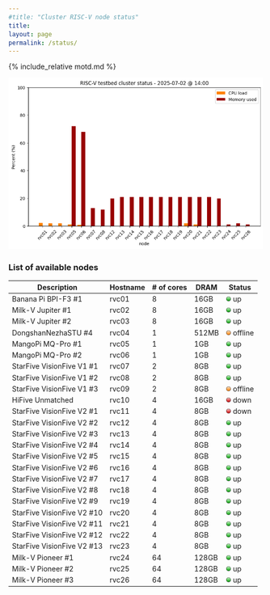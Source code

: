 ```yaml
---
#title: "Cluster RISC-V node status"
title:
layout: page
permalink: /status/
---
```


{% include_relative motd.md %}

<img src="/images/cluster_status.png"/>

### List of available nodes

| Description  | Hostname | # of cores | DRAM | Status |
| ------------- | ------------- |  ------------- | ------------- | ------------- | 
| Banana Pi BPI-F3 #1 | rvc01 | 8 | 16GB | <img src="/images/on.png" alt="green light" width="10"/> up |
| Milk-V Jupiter #1 | rvc02 | 8 | 16GB | <img src="/images/on.png" alt="green light" width="10"/> up |
| Milk-V Jupiter #2 | rvc03 | 8 | 16GB | <img src="/images/on.png" alt="green light" width="10"/> up |
| DongshanNezhaSTU #4 | rvc04 | 1 | 512MB | <img src="/images/amber.png" alt="amber light" width="10"/> offline |
| MangoPi MQ-Pro #1 | rvc05 | 1 | 1GB | <img src="/images/on.png" alt="green light" width="10"/> up |
| MangoPi MQ-Pro #2 | rvc06 | 1 | 1GB | <img src="/images/on.png" alt="green light" width="10"/> up |
| StarFive VisionFive V1 #1 | rvc07 | 2 | 8GB | <img src="/images/on.png" alt="green light" width="10"/> up |
| StarFive VisionFive V1 #2 | rvc08 | 2 | 8GB | <img src="/images/on.png" alt="green light" width="10"/> up |
| StarFive VisionFive V1 #3 | rvc09 | 2 | 8GB | <img src="/images/amber.png" alt="amber light" width="10"/> offline |
| HiFive Unmatched  | rvc10 | 4 | 16GB | <img src="/images/off.png" alt="red light" width="10"/> down |
| StarFive VisionFive V2 #1 | rvc11 | 4 | 8GB | <img src="/images/off.png" alt="red light" width="10"/> down |
| StarFive VisionFive V2 #2 | rvc12 | 4 | 8GB | <img src="/images/on.png" alt="green light" width="10"/> up |
| StarFive VisionFive V2 #3 | rvc13 | 4 | 8GB | <img src="/images/on.png" alt="green light" width="10"/> up |
| StarFive VisionFive V2 #4 | rvc14| 4 | 8GB | <img src="/images/on.png" alt="green light" width="10"/> up |
| StarFive VisionFive V2 #5 | rvc15 | 4 | 8GB | <img src="/images/on.png" alt="green light" width="10"/> up |
| StarFive VisionFive V2 #6 | rvc16 | 4 | 8GB | <img src="/images/on.png" alt="green light" width="10"/> up |
| StarFive VisionFive V2 #7 | rvc17 | 4 | 8GB | <img src="/images/on.png" alt="green light" width="10"/> up |
| StarFive VisionFive V2 #8 | rvc18 | 4 | 8GB | <img src="/images/on.png" alt="green light" width="10"/> up |
| StarFive VisionFive V2 #9 | rvc19 | 4 | 8GB | <img src="/images/on.png" alt="green light" width="10"/> up |
| StarFive VisionFive V2 #10 | rvc20 | 4 | 8GB | <img src="/images/on.png" alt="green light" width="10"/> up | 
| StarFive VisionFive V2 #11 | rvc21 | 4 | 8GB | <img src="/images/on.png" alt="green light" width="10"/> up |
| StarFive VisionFive V2 #12 | rvc22 | 4 | 8GB | <img src="/images/on.png" alt="green light" width="10"/> up |
| StarFive VisionFive V2 #13 | rvc23 | 4 | 8GB | <img src="/images/on.png" alt="green light" width="10"/> up |
| Milk-V Pioneer #1 | rvc24 | 64 | 128GB | <img src="/images/on.png" alt="green light" width="10"/> up |
| Milk-V Pioneer #2 | rvc25 | 64 | 128GB | <img src="/images/on.png" alt="green light" width="10"/> up |
| Milk-V Pioneer #3 | rvc26 | 64 | 128GB | <img src="/images/on.png" alt="green light" width="10"/> up |

